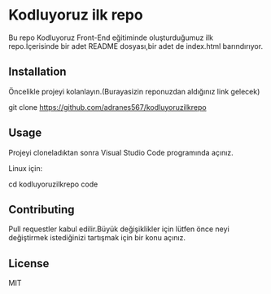 # Kodluyoruz ilk repo

Bu repo Kodluyoruz Front-End eğitiminde oluşturduğumuz ilk repo.İçerisinde bir 
adet README dosyası,bir adet de index.html barındırıyor.

## Installation

Öncelikle projeyi kolanlayın.(Burayasizin reponuzdan aldığınız link gelecek)

git clone https://github.com/adranes567/kodluyoruzilkrepo

## Usage

Projeyi cloneladıktan sonra Visual Studio Code programında açınız.

Linux için:

cd kodluyoruzilkrepo
code

## Contributing

Pull requestler kabul edilir.Büyük değişiklikler için lütfen önce neyi değiştirmek
istediğinizi tartışmak için bir konu açınız.

## License

MIT

